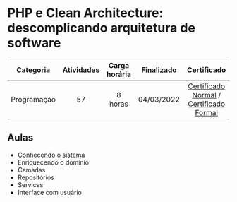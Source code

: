 # PHP e Clean Architecture: descomplicando arquitetura de software

Categoria | Atividades | Carga horária | Finalizado | Certificado |
:-:|:-:|:-:|:-:|:-:|
Programação | 57 | 8 horas | 04/03/2022 | [Certificado Normal](https://cursos.alura.com.br/certificate/95102400-3d32-49b0-8b43-6683032b9402) / [Certificado Formal](https://cursos.alura.com.br/user/rodineicosta/course/php-introducao-clean-achitecture/formalCertificate)

## Aulas

- Conhecendo o sistema
- Enriquecendo o domínio
- Camadas
- Repositórios
- Services
- Interface com usuário
